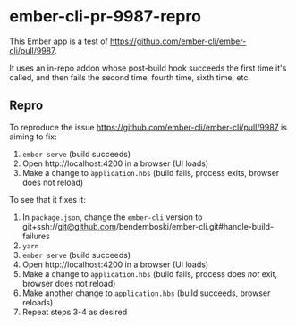 # ember-cli-pr-9987-repro

This Ember app is a test of https://github.com/ember-cli/ember-cli/pull/9987.

It uses an in-repo addon whose post-build hook succeeds the first time it's called, and then fails the second time, fourth time, sixth time, etc.

## Repro

To reproduce the issue https://github.com/ember-cli/ember-cli/pull/9987 is aiming to fix:

1. `ember serve` (build succeeds)
2. Open http://localhost:4200 in a browser (UI loads)
3. Make a change to `application.hbs` (build fails, process exits, browser does not reload)

To see that it fixes it:

1. In `package.json`, change the `ember-cli` version to git+ssh://git@github.com/bendemboski/ember-cli.git#handle-build-failures
2. `yarn`
3. `ember serve` (build succeeds)
2. Open http://localhost:4200 in a browser (UI loads)
3. Make a change to `application.hbs` (build fails, process does _not_ exit, browser does not reload)
4. Make another change to `application.hbs` (build succeeds, browser reloads)
5. Repeat steps 3-4 as desired

